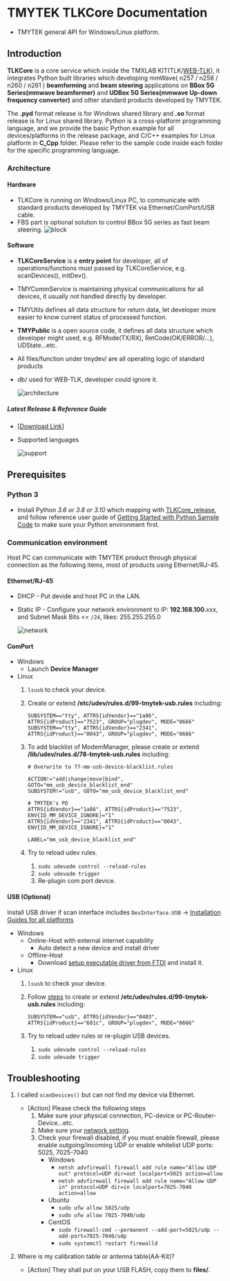 # TMYTEK TLKCore Documentation

* TMYTEK general API for Windows/Linux platform.

## Introduction

**TLKCore** is a core service which inside the TMXLAB KIT(TLK/[WEB-TLK](https://web-tlk.tmytek.com/)), it integrates Python built libraries which developing mmWave( n257 / n258 / n260 / n261 ) **beamforming** and **beam steering** applications on **BBox 5G Series(mmwave beamformer)** and **UDBox 5G Series(mmwave Up-down frequency converter)** and other standard products developed by TMYTEK.

The **.pyd** format release is for Windows shared library and **.so** format release is for Linux shared library. Python is a cross-platform programming language, and we provide the basic Python example for all devices/platforms in the release package, and C/C++ examples for Linux platform in **C_Cpp** folder. Please refer to the sample code inside each folder for the specific programming language.

### Architecture

#### Hardware

* TLKCore is running on Windows/Linux PC, to communicate with standard products developed by TMYTEK via Ethernet/ComPort/USB cable.
* FBS part is optional solution to control BBox 5G series as fast beam steering.
  ![block](/images/TLKCore_block.png)

#### Software

* **TLKCoreService** is a  **entry point** for developer, all of operations/functions must passed by TLKCoreService, e.g. scanDevices(), initDev().
* TMYCommService is maintaining physical communications for all devices, it usually not handled directly by developer.
* TMYUtils defines all data structure for return data, let developer more easier to know current status of processed function.
* **TMYPublic** is a open source code, it defines all data structure which developer might used, e.g. RFMode(TX/RX), RetCode(OK/ERROR/...), UDState...etc.
* All files/function under tmydev/ are all operating logic of standard products
* db/ used for WEB-TLK, developer could ignore it.

  ![architecture](/images/TLKCore_architecture.png)

##### Latest Release & Reference Guide

* [[Download Link](/release)]

* Supported languages

  ![support](/images/support_languages.png)

## Prerequisites

### Python 3

* Install Python *3.6 or 3.8 or 3.10* which mapping with [TLKCore_release](/release), and follow reference user guide of [Getting Started with Python Sample Code](/examples/Python/README.md) to make sure your Python environment first.

### Communication environment

Host PC can communicate with TMYTEK product through physical connection as the following items, most of products using Ethernet/RJ-45.

#### Ethernet/RJ-45

* DHCP - Put devide and host PC in the LAN.
* Static IP - Configure your network environment to IP: **192.168.100**.xxx, and Subnet Mask Bits <= `/24`, likes: 255.255.255.0

  ![network](/images/Network.png)

#### ComPort

* Windows
  * Launch **Device Manager**
* Linux
  1. `lsusb` to check your device.
  2. Create or extend **/etc/udev/rules.d/99-tmytek-usb.rules** including:

      ```shell
      SUBSYSTEM=="tty", ATTRS{idVendor}=="1a86", ATTRS{idProduct}=="7523", GROUP="plugdev", MODE="0666"
      SUBSYSTEM=="tty", ATTRS{idVendor}=="2341", ATTRS{idProduct}=="0043", GROUP="plugdev", MODE="0666"
      ```

  3. To add blacklist of ModemManager, please create or extend **/lib/udev/rules.d/78-tmytek-usb.rules** including:

      ```shell
      # Overwrite to 77-mm-usb-device-blacklist.rules

      ACTION!="add|change|move|bind", GOTO="mm_usb_device_blacklist_end"
      SUBSYSTEM!="usb", GOTO="mm_usb_device_blacklist_end"

      # TMYTEK's PD
      ATTRS{idVendor}=="1a86", ATTRS{idProduct}=="7523", ENV{ID_MM_DEVICE_IGNORE}="1"
      ATTRS{idVendor}=="2341", ATTRS{idProduct}=="0043", ENV{ID_MM_DEVICE_IGNORE}="1"

      LABEL="mm_usb_device_blacklist_end"
      ```

  4. Try to reload udev rules.
     1. `sudo udevadm control --reload-rules`
     2. `sudo udevadm trigger`
     3. Re-plugin com port device.

#### USB (Optional)

Install USB driver if scan interface includes `DevInterface.USB` -> [Installation Guides for all platforms](https://ftdichip.com/document/installation-guides/)

* Windows
  * Online-Host with external internet capability
    * Auto detect a new device and install driver
  * Offline-Host
    * Download [setup executable driver from FTDI](https://ftdichip.com/drivers/d2xx-drivers/) and install it.
* Linux
  1. `lsusb` to check your device.
  2. Follow [steps](https://gitlab.com/msrelectronics/python-ft4222/-/tree/master#accessrights) to create or extend **/etc/udev/rules.d/99-tmytek-usb.rules** including:

      ```shell
      SUBSYSTEM=="usb", ATTRS{idVendor}=="0403", ATTRS{idProduct}=="601c", GROUP="plugdev", MODE="0666"
      ```

  3. Try to reload udev rules or re-plugin USB devices.
     1. `sudo udevadm control --reload-rules`
     2. `sudo udevadm trigger`

## Troubleshooting

1. I called `scanDevices()` but can not find my device via Ethernet.
   * [Action] Please check the following steps
     1. Make sure your physical connection, PC-device or PC-Router-Device...etc.
     2. Make sure your [network setting](#communication-environment).
     3. Check your firewall disabled, if you must enable firewall, please enable outgoing/incoming UDP or enable whitelist UDP ports: 5025, 7025-7040
        * Windows
          * `netsh advfirewall firewall add rule name="Allow UDP out" protocol=UDP dir=out localport=5025 action=allow`
          * `netsh advfirewall firewall add rule name="Allow UDP in" protocol=UDP dir=in localport=7025-7040 action=allow`
        * Ubuntu
          * `sudo ufw allow 5025/udp`
          * `sudo ufw allow 7025-7040/udp`
        * CentOS
          * `sudo firewall-cmd --permanent --add-port=5025/udp --add-port=7025-7040/udp`
          * `sudo systemctl restart firewalld`

2. Where is my calibration table or antenna table(AA-Kit)?
    * [Action] They shall put on your USB FLASH, copy them to **files/**.
